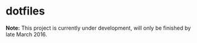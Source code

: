 # dotfiles

**Note:** This project is currently under development, will only be finished by late March 2016.
